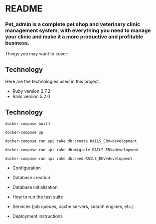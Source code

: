 # README
### Pet_admin is a complete pet shop and veterinary clinic management system, with everything you need to manage your clinic and make it a more productive and profitable business.

Things you may want to cover:

## Technology 

Here are the technologies used in this project.
 
* Ruby version  2.7.2
* Rails version 5.2.0

## Technology 

```
docker-compose build
```
```
docker-compose up
```
```
docker-compose run api rake db:create RAILS_ENV=development
```
```
docker-compose run api rake db:migrate RAILS_ENV=development
```
```
docker-compose run api rake db:seed RAILS_ENV=development
```

* Configuration

* Database creation

* Database initialization

* How to run the test suite

* Services (job queues, cache servers, search engines, etc.)

* Deployment instructions

